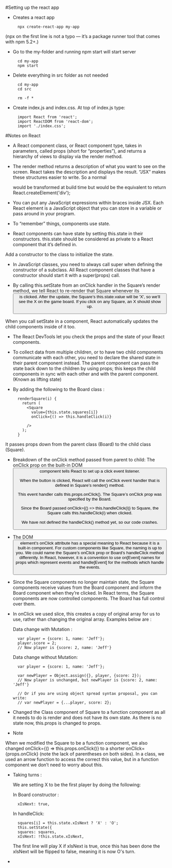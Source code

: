 #Setting up the react app

* Creates a react app

        npx create-react-app my-app

(npx on the first line is not a typo — it’s a package runner tool that comes with npm 5.2+.)

* Go to the my-folder and running npm start will start server

        cd my-app
        npm start

* Delete everything in src folder as not needed

        cd my-app
        cd src

        rm -f *

* Create index.js and index.css. At top of index.js type:

        import React from 'react';
        import ReactDOM from 'react-dom';
        import './index.css';

#Notes on React

* A React component class, or React component type, takes in parameters, called props (short for “properties”), and returns a hierarchy of views to display via the render method.

* The render method returns a description of what you want to see on the screen. React takes the description and displays the result. “JSX” makes these structures easier to write. So a normal <div> would be transformed at build time but would be the equivalent to
      return React.createElement('div');

* You can put any JavaScript expressions within braces inside JSX. Each React element is a JavaScript object that you can store in a variable or pass around in your program.

* To “remember” things, components use state.

* React components can have state by setting this.state in their constructors. this.state should be considered as private to a React component that it’s defined in.

Add a constructor to the class to initialize the state.

* In JavaScript classes, you need to always call super when defining the constructor of a subclass. All React component classes that have a constructor should start it with a super(props) call.

* By calling this.setState from an onClick handler in the Square’s render method, we tell React to re-render that Square whenever its <button> is clicked. After the update, the Square’s this.state.value will be 'X', so we’ll see the X on the game board. If you click on any Square, an X should show up.

When you call setState in a component, React automatically updates the child components inside of it too.

* The React DevTools let you check the props and the state of your React components.


* To collect data from multiple children, or to have two child components communicate with each other, you need to declare the shared state in their parent component instead. The parent component can pass the state back down to the children by using props; this keeps the child components in sync with each other and with the parent component. (Known as lifting state)


* By adding the following to the Board class :

        renderSquare(i) {
          return (
            <Square
              value={this.state.squares[i]}
              onClick={() => this.handleClick(i)}

            />
          );
        }
It passes props down from the parent class (Board) to the child class (Square).

* Breakdown of the onClick method passed from parent to child:
  The onClick prop on the built-in DOM <button> component tells React to set up a click event listener.

  When the button is clicked, React will call the onClick event handler that is defined in Square’s render() method.

  This event handler calls this.props.onClick(). The Square’s onClick prop was specified by the Board.

  Since the Board passed onClick={() => this.handleClick(i)} to Square, the Square calls this.handleClick(i) when clicked.

  We have not defined the handleClick() method yet, so our code crashes.

* The DOM <button> element’s onClick attribute has a special meaning to React because it is a built-in component. For custom components like Square, the naming is up to you. We could name the Square’s onClick prop or Board’s handleClick method differently. In React, however, it is a convention to use on[Event] names for props which represent events and handle[Event] for the methods which handle the events.

* Since the Square components no longer maintain state, the Square components receive values from the Board component and inform the Board component when they’re clicked. In React terms, the Square components are now controlled components. The Board has full control over them.

* In onClick we used slice, this creates a copy of original array for us to use, rather than changing the original array. Examples below are :

  Data change with Mutation :

        var player = {score: 1, name: 'Jeff'};
        player.score = 2;
        // Now player is {score: 2, name: 'Jeff'}

  Data change without Mutation:

        var player = {score: 1, name: 'Jeff'};

        var newPlayer = Object.assign({}, player, {score: 2});
        // Now player is unchanged, but newPlayer is {score: 2, name: 'Jeff'}

        // Or if you are using object spread syntax proposal, you can write:
        // var newPlayer = {...player, score: 2};

* Changed the Class component of Square to a function component as all it needs to do is render and does not have its own state. As there is no state now, this.props is changed to props.

* Note

When we modified the Square to be a function component, we also changed onClick={() => this.props.onClick()} to a shorter onClick={props.onClick} (note the lack of parentheses on both sides). In a class, we used an arrow function to access the correct this value, but in a function component we don’t need to worry about this.

* Taking turns :

  We are setting X to be the first player by doing the following:

  In Board constructor :

        xIsNext: true,

  In handleClick:

        squares[i] = this.state.xIsNext ? 'X' : 'O';
        this.setState({
        squares: squares,
        xIsNext: !this.state.xIsNext,

  The first line will play X if xIsNext is true, once this has been done the xIsNext will be flipped to false, meaning it is now O's turn.

* 
